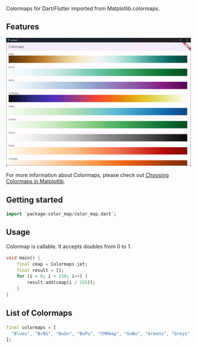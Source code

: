<!--
This README describes the package. If you publish this package to pub.dev,
this README's contents appear on the landing page for your package.

For information about how to write a good package README, see the guide for
[writing package pages](https://dart.dev/guides/libraries/writing-package-pages).

For general information about developing packages, see the Dart guide for
[creating packages](https://dart.dev/guides/libraries/create-library-packages)
and the Flutter guide for
[developing packages and plugins](https://flutter.dev/developing-packages).
-->

Colormaps for Dart/Flutter imported from Matplotlib.colormaps.

## Features

![](images/2023-07-15-10-08-00.png)

For more information about Colormaps, please check out [Choosing Colormaps in Matplotlib](https://matplotlib.org/stable/tutorials/colors/colormaps.html).

## Getting started

```dart
import `package:color_map/color_map.dart`;
```

## Usage

Colormap is callable. It accepts doubles from 0 to 1.

```dart
void main() {
    final cmap = Colormaps.jet;
    final result = [];
    for (i = 0; i < 256; i++) {
        result.add(cmap(i / 255));
    }
}
```

## List of Colormaps

```dart
final colormaps = [
  "Blues", "BrBG", "BuGn", "BuPu", "CMRmap", "GnBu", "Greens", "Greys", "OrRd", "Oranges", "PRGn", "PiYG", "PuBu", "PuBuGn", "PuOr", "PuRd", "Purples", "RdBu", "RdGy", "RdPu", "RdYlBu", "RdYlGn", "Reds", "Spectral", "Wistia", "YlGn", "YlGnBu", "YlOrBr", "YlOrRd", "afmhot", "autumn", "binary", "bone", "brg", "bwr", "cool", "coolwarm", "copper", "cubehelix", "flag", "gist_earth", "gist_gray", "gist_heat", "gist_ncar", "gist_rainbow", "gist_stern", "gist_yarg", "gnuplot", "gnuplot2", "gray", "hot", "hsv", "jet", "nipy_spectral", "ocean", "pink", "prism", "rainbow", "seismic", "spring", "summer", "terrain", "winter", "Accent", "Dark2", "Paired", "Pastel1", "Pastel2", "Set1", "Set2", "Set3", "tab10", "tab20", "tab20b", "tab20c", "magma", "inferno", "plasma", "viridis", "cividis", "twilight", "twilight_shifted", "turbo", "Blues_r", "BrBG_r", "BuGn_r", "BuPu_r", "CMRmap_r", "GnBu_r", "Greens_r", "Greys_r", "OrRd_r", "Oranges_r", "PRGn_r", "PiYG_r", "PuBu_r", "PuBuGn_r", "PuOr_r", "PuRd_r", "Purples_r", "RdBu_r", "RdGy_r", "RdPu_r", "RdYlBu_r", "RdYlGn_r", "Reds_r", "Spectral_r", "Wistia_r", "YlGn_r", "YlGnBu_r", "YlOrBr_r", "YlOrRd_r", "afmhot_r", "autumn_r", "binary_r", "bone_r", "brg_r", "bwr_r", "cool_r", "coolwarm_r", "copper_r", "cubehelix_r", "flag_r", "gist_earth_r", "gist_gray_r", "gist_heat_r", "gist_ncar_r", "gist_rainbow_r", "gist_stern_r", "gist_yarg_r", "gnuplot_r", "gnuplot2_r", "gray_r", "hot_r", "hsv_r", "jet_r", "nipy_spectral_r", "ocean_r", "pink_r", "prism_r", "rainbow_r", "seismic_r", "spring_r", "summer_r", "terrain_r", "winter_r", "Accent_r", "Dark2_r", "Paired_r", "Pastel1_r", "Pastel2_r", "Set1_r", "Set2_r", "Set3_r", "tab10_r", "tab20_r", "tab20b_r", "tab20c_r", "magma_r", "inferno_r", "plasma_r", "viridis_r", "cividis_r", "twilight_r", "twilight_shifted_r", "turbo_r"
];
```

